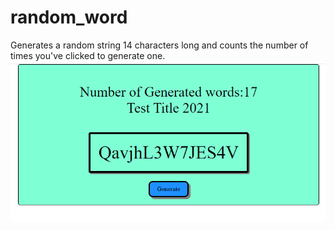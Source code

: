 # random_word
Generates a random string 14 characters long and counts the number of times you've clicked to generate one.
<img src="https://github.com/Mortr0n/random_word/blob/4bc8a5d84154b75eb33164b421bd1330be2e47bd/Random_word.PNG">
